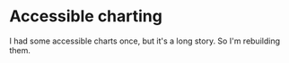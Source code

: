 # Accessible charting
I had some accessible charts once, but it's a long story. So I'm rebuilding them.
